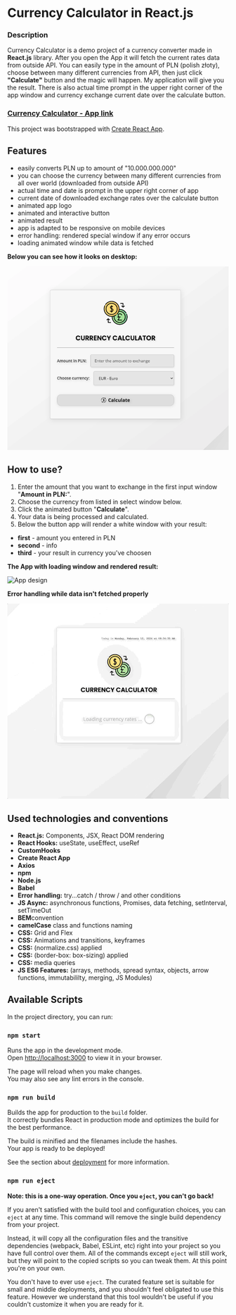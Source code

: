 # Currency Calculator in React.js

### **Description**

Currency Calculator is a demo project of a currency converter made in **React.js** library. After you open the App it will fetch the current rates data from outside API. You can easily type in the amount of PLN (polish złoty), choose between many different currencies from API, then just click **"Calculate"** button and the magic will happen. My application will give you the result. There is also actual time prompt in the upper right corner of the app window and currency exchange current date over the calculate button.

### **[Currency Calculator - App link](https://traczoskar.github.io/currency_calculator_react/)**

This project was bootstrapped with [Create React App](https://github.com/facebook/create-react-app).

## Features

- easily converts PLN up to amount of "10.000.000.000"
- you can choose the currency between many different currencies from all over world (downloaded from outside API)
- actual time and date is prompt in the upper right corner of app
- current date of downloaded exchange rates over the calculate button
- animated app logo
- animated and interactive button
- animated result
- app is adapted to be responsive on mobile devices
- error handling: rendered special window if any error occurs
- loading animated window while data is fetched

**Below you can see how it looks on desktop:**

![App design](/app_start.png)

## How to use?

1. Enter the amount that you want to exchange in the first input window "**Amount in PLN:**".
2. Choose the currency from listed in select window below.
3. Click the animated button "**Calculate**".
4. Your data is being processed and calculated.
5. Below the button app will render a white window with your result:

- **first** - amount you entered in PLN
- **second** - info
- **third** - your result in currency you've choosen

**The App with loading window and rendered result:**

![App design](/currency_calculator_gif.gif)

**Error handling while data isn't fetched properly**

![App design](/currency_calculator_gif_error.gif)

## Used technologies and conventions

- **React.js:** Components, JSX, React DOM rendering
- **React Hooks:** useState, useEffect, useRef
- **CustomHooks**
- **Create React App**
- **Axios**
- **npm**
- **Node.js**
- **Babel**
- **Error handling:** try...catch / throw / and other conditions
- **JS Async:** asynchronous functions, Promises, data fetching, setInterval, setTimeOut
- **BEM**convention
- **camelCase** class and functions naming
- **CSS:** Grid and Flex
- **CSS:** Animations and transitions, keyframes
- **CSS:** (normalize.css) applied
- **CSS:** (border-box: box-sizing) applied
- **CSS:** media queries
- **JS ES6 Features:** (arrays, methods, spread syntax, objects, arrow functions, immutabililty, merging, JS Modules)

## Available Scripts

In the project directory, you can run:

### `npm start`

Runs the app in the development mode.\
Open [http://localhost:3000](http://localhost:3000) to view it in your browser.

The page will reload when you make changes.\
You may also see any lint errors in the console.

### `npm run build`

Builds the app for production to the `build` folder.\
It correctly bundles React in production mode and optimizes the build for the best performance.

The build is minified and the filenames include the hashes.\
Your app is ready to be deployed!

See the section about [deployment](https://facebook.github.io/create-react-app/docs/deployment) for more information.

### `npm run eject`

**Note: this is a one-way operation. Once you `eject`, you can't go back!**

If you aren't satisfied with the build tool and configuration choices, you can `eject` at any time. This command will remove the single build dependency from your project.

Instead, it will copy all the configuration files and the transitive dependencies (webpack, Babel, ESLint, etc) right into your project so you have full control over them. All of the commands except `eject` will still work, but they will point to the copied scripts so you can tweak them. At this point you're on your own.

You don't have to ever use `eject`. The curated feature set is suitable for small and middle deployments, and you shouldn't feel obligated to use this feature. However we understand that this tool wouldn't be useful if you couldn't customize it when you are ready for it.
